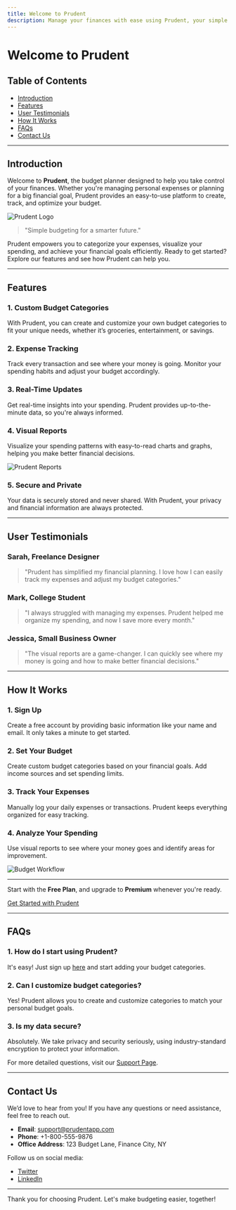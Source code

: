 ```yaml
---
title: Welcome to Prudent
description: Manage your finances with ease using Prudent, your simple and effective budget planner.
---
```


# Welcome to Prudent

## Table of Contents
- [Introduction](#introduction)
- [Features](#features)
- [User Testimonials](#user-testimonials)
- [How It Works](#how-it-works)
- [FAQs](#faqs)
- [Contact Us](#contact-us)

---

## Introduction

Welcome to **Prudent**, the budget planner designed to help you take control of your finances. Whether you're managing personal expenses or planning for a big financial goal, Prudent provides an easy-to-use platform to create, track, and optimize your budget.

![Prudent Logo](/assets/prudent-logo.jpg)

> "Simple budgeting for a smarter future."

Prudent empowers you to categorize your expenses, visualize your spending, and achieve your financial goals efficiently. Ready to get started? Explore our features and see how Prudent can help you.

---

## Features

### 1. Custom Budget Categories
With Prudent, you can create and customize your own budget categories to fit your unique needs, whether it’s groceries, entertainment, or savings.

### 2. Expense Tracking
Track every transaction and see where your money is going. Monitor your spending habits and adjust your budget accordingly.

### 3. Real-Time Updates
Get real-time insights into your spending. Prudent provides up-to-the-minute data, so you're always informed.

### 4. Visual Reports
Visualize your spending patterns with easy-to-read charts and graphs, helping you make better financial decisions.

![Prudent Reports](/assets/prudent-reports.jpg)

### 5. Secure and Private
Your data is securely stored and never shared. With Prudent, your privacy and financial information are always protected.

---

## User Testimonials

### Sarah, Freelance Designer
> "Prudent has simplified my financial planning. I love how I can easily track my expenses and adjust my budget categories."

### Mark, College Student
> "I always struggled with managing my expenses. Prudent helped me organize my spending, and now I save more every month."

### Jessica, Small Business Owner
> "The visual reports are a game-changer. I can quickly see where my money is going and how to make better financial decisions."

---

## How It Works

### 1. Sign Up
Create a free account by providing basic information like your name and email. It only takes a minute to get started.

### 2. Set Your Budget
Create custom budget categories based on your financial goals. Add income sources and set spending limits.

### 3. Track Your Expenses
Manually log your daily expenses or transactions. Prudent keeps everything organized for easy tracking.

### 4. Analyze Your Spending
Use visual reports to see where your money goes and identify areas for improvement.

![Budget Workflow](/assets/budget-workflow.jpg)

---

Start with the **Free Plan**, and upgrade to **Premium** whenever you're ready.

[Get Started with Prudent](https://example.com/signup)

---

## FAQs

### 1. How do I start using Prudent?
It's easy! Just sign up [here](https://example.com/signup) and start adding your budget categories.

### 2. Can I customize budget categories?
Yes! Prudent allows you to create and customize categories to match your personal budget goals.

### 3. Is my data secure?
Absolutely. We take privacy and security seriously, using industry-standard encryption to protect your information.

For more detailed questions, visit our [Support Page](https://example.com/support).

---

## Contact Us

We’d love to hear from you! If you have any questions or need assistance, feel free to reach out.

- **Email**: [support@prudentapp.com](mailto:support@prudentapp.com)
- **Phone**: +1-800-555-9876
- **Office Address**: 123 Budget Lane, Finance City, NY

Follow us on social media:
- [Twitter](https://twitter.com/prudentapp)
- [LinkedIn](https://linkedin.com/company/prudentapp)

---

Thank you for choosing Prudent. Let's make budgeting easier, together!
